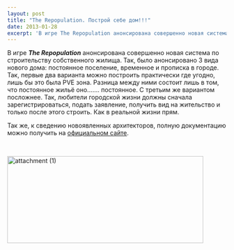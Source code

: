 ```yaml
---
layout: post
title: "The Repopulation. Построй себе дом!!!"
date: 2013-01-28
excerpt: 'В игре The Repopulation анонсирована совершенно новая система по строительству собственного жилища...'
---
```


В игре <strong><em>The Repopulation</em></strong> анонсирована совершенно новая система по строительству собственного жилища. Так, было анонсировано 3 вида нового дома: постоянное поселение, временное и прописка в городе. Так, первые два варианта можно построить практически где угодно, лишь бы это была PVE зона. Разница между ними состоит лишь в том, что постоянное жильё оно....... постоянное. С третьим же вариантом посложнее. Так, любители городской жизни должны сначала зарегистрироваться, подать заявление, получить вид на жительство и только после этого строить. Как в реальной жизни прям.

Так же, к сведению новоявленных архитекторов, полную документацию можно получить на <a href="http://www.therepopulation.com/index.php?option=com_content&amp;view=article&amp;id=294%3Aplayer-housing-system&amp;catid=61%3Anew-frontpage-news&amp;Itemid=484">официальном сайте</a>.

&nbsp;

<a href="http://gamersoul.ru/the-repopulation-%d0%bf%d0%be%d1%81%d1%82%d1%80%d0%be%d0%b9-%d1%81%d0%b5%d0%b1%d0%b5-%d0%b4%d0%be%d0%bc/attachment-1/" rel="attachment wp-att-1007"><img class="size-full wp-image-1007 aligncenter" alt="attachment (1)" src="http://gamersoul.ru/wp-content/uploads/2013/01/attachment-1.jpg" width="450" height="200" /></a>